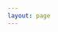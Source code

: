 ```yaml
---
layout: page
---
```


<script setup>
import {
  VPTeamPage,
  VPTeamPageTitle,
  VPTeamMembers
} from 'vitepress/theme'

// 自定义的 SVG 图标路径
const phoneIcon = 'https://pub-c193d05a6fc642ffad336f4beb1a9942.r2.dev/Images/phoneIcon.svg';
const wechatIcon = 'https://pub-c193d05a6fc642ffad336f4beb1a9942.r2.dev/Images/wechatIcon.svg';

const members = [
  {
    avatar: 'https://pub-c193d05a6fc642ffad336f4beb1a9942.r2.dev/Images/guhaochong.svg',
    name: 'Gu Haochong',
    title: 'Creator',
    links: [
      { icon: phoneIcon, link: 'tel:18918632300' },
      { icon: wechatIcon, link: 'https://#' }
    ]
  },
  // 可以继续添加更多成员
]
</script>

<VPTeamPage>
  <VPTeamPageTitle>
    <template #title>
      Jinshan R.P TeamPage
    </template>
    <template #lead>
      WELCOME
    </template>
  </VPTeamPageTitle>
  <VPTeamMembers :members="members" />
</VPTeamPage>
